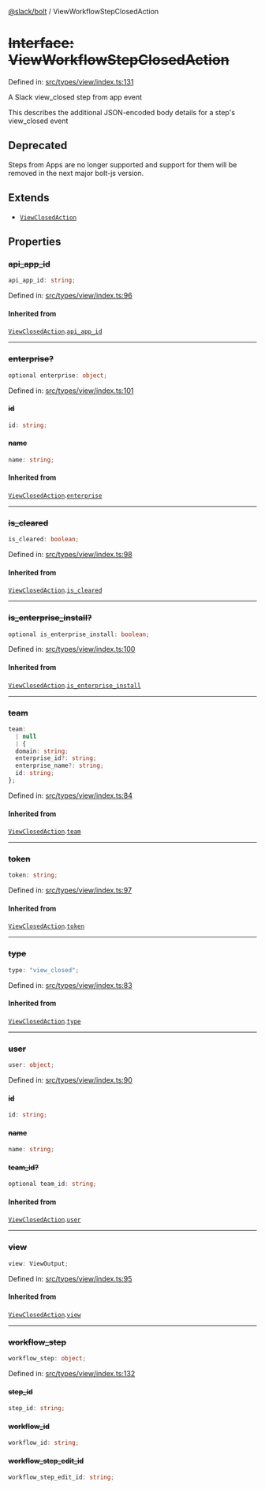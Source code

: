 [@slack/bolt](../index.md) / ViewWorkflowStepClosedAction

# ~~Interface: ViewWorkflowStepClosedAction~~

Defined in: [src/types/view/index.ts:131](https://github.com/slackapi/bolt-js/blob/main/src/types/view/index.ts#L131)

A Slack view_closed step from app event

This describes the additional JSON-encoded body details for a step's view_closed event

## Deprecated

Steps from Apps are no longer supported and support for them will be removed in the next major bolt-js
version.

## Extends

- [`ViewClosedAction`](ViewClosedAction.md)

## Properties

### ~~api\_app\_id~~

```ts
api_app_id: string;
```

Defined in: [src/types/view/index.ts:96](https://github.com/slackapi/bolt-js/blob/main/src/types/view/index.ts#L96)

#### Inherited from

[`ViewClosedAction`](ViewClosedAction.md).[`api_app_id`](ViewClosedAction.md#api_app_id)

***

### ~~enterprise?~~

```ts
optional enterprise: object;
```

Defined in: [src/types/view/index.ts:101](https://github.com/slackapi/bolt-js/blob/main/src/types/view/index.ts#L101)

#### ~~id~~

```ts
id: string;
```

#### ~~name~~

```ts
name: string;
```

#### Inherited from

[`ViewClosedAction`](ViewClosedAction.md).[`enterprise`](ViewClosedAction.md#enterprise)

***

### ~~is\_cleared~~

```ts
is_cleared: boolean;
```

Defined in: [src/types/view/index.ts:98](https://github.com/slackapi/bolt-js/blob/main/src/types/view/index.ts#L98)

#### Inherited from

[`ViewClosedAction`](ViewClosedAction.md).[`is_cleared`](ViewClosedAction.md#is_cleared)

***

### ~~is\_enterprise\_install?~~

```ts
optional is_enterprise_install: boolean;
```

Defined in: [src/types/view/index.ts:100](https://github.com/slackapi/bolt-js/blob/main/src/types/view/index.ts#L100)

#### Inherited from

[`ViewClosedAction`](ViewClosedAction.md).[`is_enterprise_install`](ViewClosedAction.md#is_enterprise_install)

***

### ~~team~~

```ts
team: 
  | null
  | {
  domain: string;
  enterprise_id?: string;
  enterprise_name?: string;
  id: string;
};
```

Defined in: [src/types/view/index.ts:84](https://github.com/slackapi/bolt-js/blob/main/src/types/view/index.ts#L84)

#### Inherited from

[`ViewClosedAction`](ViewClosedAction.md).[`team`](ViewClosedAction.md#team)

***

### ~~token~~

```ts
token: string;
```

Defined in: [src/types/view/index.ts:97](https://github.com/slackapi/bolt-js/blob/main/src/types/view/index.ts#L97)

#### Inherited from

[`ViewClosedAction`](ViewClosedAction.md).[`token`](ViewClosedAction.md#token)

***

### ~~type~~

```ts
type: "view_closed";
```

Defined in: [src/types/view/index.ts:83](https://github.com/slackapi/bolt-js/blob/main/src/types/view/index.ts#L83)

#### Inherited from

[`ViewClosedAction`](ViewClosedAction.md).[`type`](ViewClosedAction.md#type)

***

### ~~user~~

```ts
user: object;
```

Defined in: [src/types/view/index.ts:90](https://github.com/slackapi/bolt-js/blob/main/src/types/view/index.ts#L90)

#### ~~id~~

```ts
id: string;
```

#### ~~name~~

```ts
name: string;
```

#### ~~team\_id?~~

```ts
optional team_id: string;
```

#### Inherited from

[`ViewClosedAction`](ViewClosedAction.md).[`user`](ViewClosedAction.md#user)

***

### ~~view~~

```ts
view: ViewOutput;
```

Defined in: [src/types/view/index.ts:95](https://github.com/slackapi/bolt-js/blob/main/src/types/view/index.ts#L95)

#### Inherited from

[`ViewClosedAction`](ViewClosedAction.md).[`view`](ViewClosedAction.md#view)

***

### ~~workflow\_step~~

```ts
workflow_step: object;
```

Defined in: [src/types/view/index.ts:132](https://github.com/slackapi/bolt-js/blob/main/src/types/view/index.ts#L132)

#### ~~step\_id~~

```ts
step_id: string;
```

#### ~~workflow\_id~~

```ts
workflow_id: string;
```

#### ~~workflow\_step\_edit\_id~~

```ts
workflow_step_edit_id: string;
```
